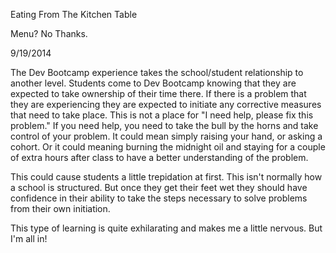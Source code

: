 Eating From The Kitchen Table

Menu?  No Thanks.

9/19/2014

The Dev Bootcamp experience takes the school/student relationship to another level.  Students come to Dev Bootcamp knowing that they are expected to take ownership of their time there.  If there is a problem that they are experiencing they are expected to initiate any corrective measures that need to take place.  This is not a place for "I need help, please fix this problem."
If you need help, you need to take the bull by the horns and take control of your problem.  It could mean simply raising your hand, or asking a cohort.  Or it could meaning burning the midnight oil and staying for a couple of extra hours after class to have a better understanding of the problem.

This could cause students a little trepidation at first.  This isn't normally how a school is structured.  But once they get their feet wet they should have confidence in their ability to take the steps necessary to solve problems from their own initiation.

This type of learning is quite exhilarating and makes me a little nervous.  But I'm all in!
